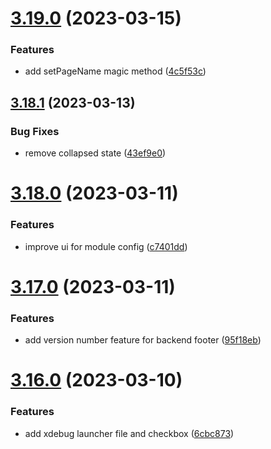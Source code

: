 # [3.19.0](https://github.com/baumrock/RockMigrations/compare/v3.18.1...v3.19.0) (2023-03-15)


### Features

* add setPageName magic method ([4c5f53c](https://github.com/baumrock/RockMigrations/commit/4c5f53c88d58c32720fa82823ecd83fa3cb1397b))



## [3.18.1](https://github.com/baumrock/RockMigrations/compare/v3.18.0...v3.18.1) (2023-03-13)


### Bug Fixes

* remove collapsed state ([43ef9e0](https://github.com/baumrock/RockMigrations/commit/43ef9e0560a41689c6f93f336c730bb427afd0b6))



# [3.18.0](https://github.com/baumrock/RockMigrations/compare/v3.17.0...v3.18.0) (2023-03-11)


### Features

* improve ui for module config ([c7401dd](https://github.com/baumrock/RockMigrations/commit/c7401dd8b727e5b999b7cf6b2c55d9cf87040e8d))



# [3.17.0](https://github.com/baumrock/RockMigrations/compare/v3.16.0...v3.17.0) (2023-03-11)


### Features

* add version number feature for backend footer ([95f18eb](https://github.com/baumrock/RockMigrations/commit/95f18eb738a52fd00cb4fa3e9867ced798c57c6e))



# [3.16.0](https://github.com/baumrock/RockMigrations/compare/v3.15.0...v3.16.0) (2023-03-10)


### Features

* add xdebug launcher file and checkbox ([6cbc873](https://github.com/baumrock/RockMigrations/commit/6cbc87364ba9c3a86918b59c66ff48a704143f76))



